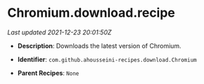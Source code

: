 # Chromium.download.recipe

_Last updated 2021-12-23 20:01:50Z_

- **Description**: Downloads the latest version of Chromium.

- **Identifier**: `com.github.ahousseini-recipes.download.Chromium`

- **Parent Recipes**: `None`
